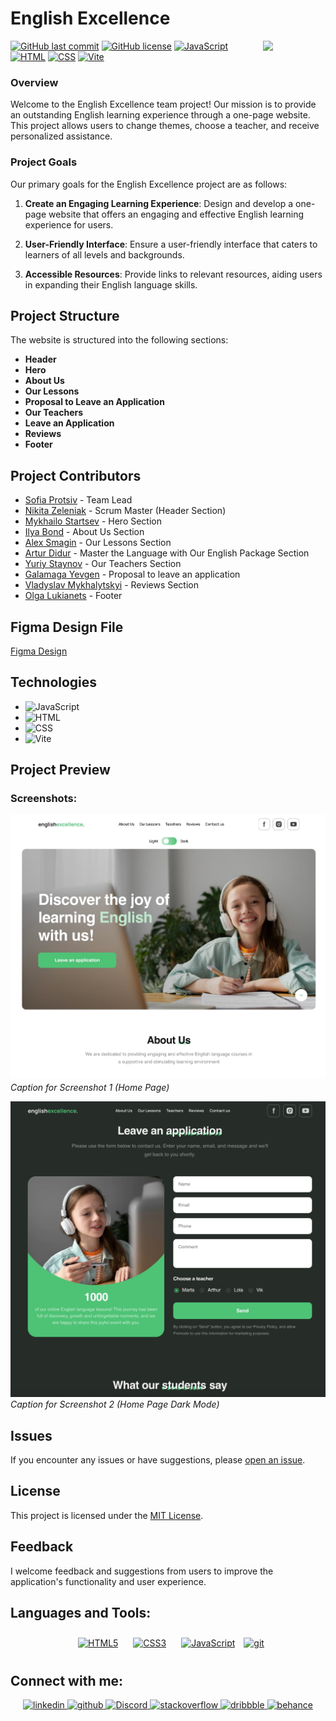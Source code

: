# English Excellence

<img align="right" src="https://media.giphy.com/media/du3J3cXyzhj75IOgvA/giphy.gif" width="100"/>

[![GitHub last commit](https://img.shields.io/github/last-commit/Alexandrbig1/english-excellence)](https://github.com/Alexandrbig1/english-excellence/commits/main)
[![GitHub license](https://img.shields.io/github/license/Alexandrbig1/english-excellence)](https://github.com/Alexandrbig1/english-excellence/blob/main/LICENSE)
[![JavaScript](https://img.shields.io/badge/JavaScript-Latest-yellow.svg)](https://developer.mozilla.org/en-US/docs/Web/JavaScript)
[![HTML](https://img.shields.io/badge/HTML5-<!DOCTYPE%20html>-orange)](https://developer.mozilla.org/en-US/docs/Web/HTML)
[![CSS](https://img.shields.io/badge/CSS3-styles-blue)](https://developer.mozilla.org/en-US/docs/Web/CSS)
[![Vite](https://img.shields.io/badge/Vite-5.0.10-green)](https://vitejs.dev/)

### Overview

Welcome to the English Excellence team project! Our mission is to provide an
outstanding English learning experience through a one-page website. This project
allows users to change themes, choose a teacher, and receive personalized
assistance.

### Project Goals

Our primary goals for the English Excellence project are as follows:

1. **Create an Engaging Learning Experience**: Design and develop a one-page
   website that offers an engaging and effective English learning experience for
   users.

2. **User-Friendly Interface**: Ensure a user-friendly interface that caters to
   learners of all levels and backgrounds.

3. **Accessible Resources**: Provide links to relevant resources, aiding users
   in expanding their English language skills.

## Project Structure

The website is structured into the following sections:

- **Header**
- **Hero**
- **About Us**
- **Our Lessons**
- **Proposal to Leave an Application**
- **Our Teachers**
- **Leave an Application**
- **Reviews**
- **Footer**

## Project Contributors

- [Sofia Protsiv](https://github.com/SofiaProtsiv) - Team Lead
- [Nikita Zeleniak](https://github.com/NikitaZelenyak) - Scrum Master (Header
  Section)
- [Mykhailo Startsev](https://github.com/MStartsev) - Hero Section
- [Ilya Bond](https://github.com/cod3provider) - About Us Section
- [Alex Smagin](https://github.com/Alexandrbig1) - Our Lessons Section
- [Artur Didur](https://github.com/Art-of-D) - Master the Language with Our
  English Package Section
- [Yuriy Staynov](https://github.com/Yuriy-St) - Our Teachers Section
- [Galamaga Yevgen](https://github.com/EvgeniyGal) - Proposal to leave an
  application
- [Vladyslav Mykhalytskyi](https://github.com/vmykhali666) - Reviews Section
- [Olga Lukianets](https://github.com/Liasique) - Footer

## Figma Design File

[Figma Design](https://www.figma.com/file/MrdZUmIfeT1bKd8u5GWLRt/English-Excellence-2.0?type=design&node-id=0-1&mode=design&t=lb7vlvl6lZ8kzqkX-0)

## Technologies

- ![JavaScript](https://img.shields.io/badge/JavaScript-F7DF1E.svg?style=for-the-badge&logo=JavaScript&logoColor=black)
- ![HTML](https://img.shields.io/badge/HTML5-E34F26.svg?style=for-the-badge&logo=HTML5&logoColor=white)
- ![CSS](https://img.shields.io/badge/CSS3-1572B6.svg?style=for-the-badge&logo=CSS3&logoColor=white)
- ![Vite](https://img.shields.io/badge/Vite-646CFF.svg?style=for-the-badge&logo=Vite&logoColor=white)

## Project Preview

### Screenshots:

![English Excellence](/src/assets/img/english.jpg) _Caption for Screenshot 1
(Home Page)_

![English Excellence](/src/assets/img/english2.jpg) _Caption for Screenshot 2
(Home Page Dark Mode)_

## Issues

If you encounter any issues or have suggestions, please
[open an issue](https://github.com/Alexandrbig1/english-excellence/issues).

## License

This project is licensed under the [MIT License](LICENSE).

## Feedback

I welcome feedback and suggestions from users to improve the application's
functionality and user experience.

## Languages and Tools:

<div align="center">

<a href="https://en.wikipedia.org/wiki/HTML5" target="_blank"><img style="margin: 10px" src="https://profilinator.rishav.dev/skills-assets/html5-original-wordmark.svg" alt="HTML5" height="50" /></a>
<a href="https://www.w3schools.com/css/" target="_blank"><img style="margin: 10px" src="https://profilinator.rishav.dev/skills-assets/css3-original-wordmark.svg" alt="CSS3" height="50" /></a>
<a href="https://www.javascript.com/" target="_blank"><img style="margin: 10px" src="https://profilinator.rishav.dev/skills-assets/javascript-original.svg" alt="JavaScript" height="50" /></a>
<a href="https://git-scm.com/" target="_blank" rel="noreferrer">
<img src="https://www.vectorlogo.zone/logos/git-scm/git-scm-icon.svg" alt="git" width="40" height="40"/></a>

</div>

## Connect with me:

<div align="center">
<a href="https://linkedin.com/in/alex-smagin29" target="_blank">
<img src=https://img.shields.io/badge/linkedin-%231E77B5.svg?&style=for-the-badge&logo=linkedin&logoColor=white alt=linkedin style="margin-bottom: 5px;" />
</a>
<a href="https://github.com/alexandrbig1" target="_blank">
<img src=https://img.shields.io/badge/github-%2324292e.svg?&style=for-the-badge&logo=github&logoColor=white alt=github style="margin-bottom: 5px;" />
</a>
<a href="https://discord.gg/uzM3UNQU" target="_blank">
<img src="https://img.shields.io/badge/discord-%237289DA.svg?&style=for-the-badge&logo=discord&logoColor=white" alt="Discord" style="margin-bottom: 5px;" />
</a>
<a href="https://stackoverflow.com/users/22484161/alex-smagin" target="_blank">
<img src=https://img.shields.io/badge/stackoverflow-%23F28032.svg?&style=for-the-badge&logo=stackoverflow&logoColor=white alt=stackoverflow style="margin-bottom: 5px;" />
</a>
<a href="https://dribbble.com/Alexandrbig1" target="_blank">
<img src=https://img.shields.io/badge/dribbble-%23E45285.svg?&style=for-the-badge&logo=dribbble&logoColor=white alt=dribbble style="margin-bottom: 5px;" />
</a>
<a href="https://www.behance.net/a1126" target="_blank">
<img src=https://img.shields.io/badge/behance-%23191919.svg?&style=for-the-badge&logo=behance&logoColor=white alt=behance style="margin-bottom: 5px;" />
</a>
</div>
